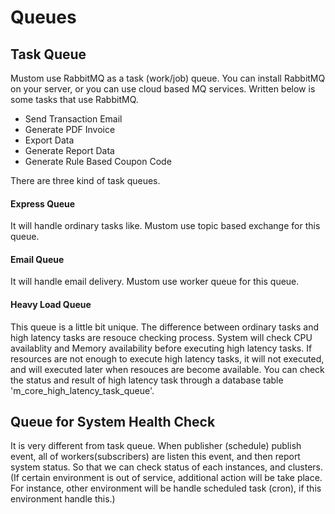 # Queues

## Task Queue

Mustom use RabbitMQ as a task (work/job) queue. You can install RabbitMQ on your server, or you can use cloud based MQ services. Written below is some tasks that use RabbitMQ.

* Send Transaction Email
* Generate PDF Invoice
* Export Data
* Generate Report Data
* Generate Rule Based Coupon Code

There are three kind of task queues.&#x20;

#### Express Queue

It will handle ordinary tasks like. Mustom use topic based exchange for this queue.

#### Email Queue

It will handle email delivery. Mustom use worker queue for this queue.

#### Heavy Load Queue

This queue is a little bit unique. The difference between ordinary tasks and high latency tasks are resouce checking process. System will check CPU availablity and Memory availability before executing high latency tasks. If resources are not enough to execute high latency tasks, it will not executed, and will executed later when resouces are become available. You can check the status and result of high latency task through a database table 'm\_core\_high\_latency\_task\_queue'.



## Queue for System Health Check

It is very different from task queue. When publisher (schedule) publish event, all of workers(subscribers) are listen this event, and then report system status. So that we can check status of each instances, and clusters. (If certain environment is out of service, additional action will be take place. For instance, other environment will be handle scheduled task (cron), if this environment handle this.)&#x20;
